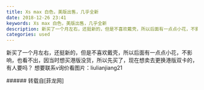```yaml
---
title: Xs max 白色，美版出售，几乎全新
date: 2018-12-26 23:41
keywords: Xs max 白色，美版出售，几乎全新
description: 新买了一个月左右，还挺新的，但是不喜欢戴壳，所以后面有一点点小花，不影响，也看不出，因当时想买港版没货，所以先买了，现在想卖去更换港版双卡的，有人要吗？ 想要联系v询价看图片：liulianjiang21
categories: used
---
```

<td class="t_f" id="postmessage_2573614">

新买了一个月左右，还挺新的，但是不喜欢戴壳，所以后面有一点点小花，不影响，也看不出，因当时想买港版没货，所以先买了，现在想卖去更换港版双卡的，有人要吗？ 想要联系v询价看图片：liulianjiang21<br/>
</td>
###### 转载自[菲龙网]